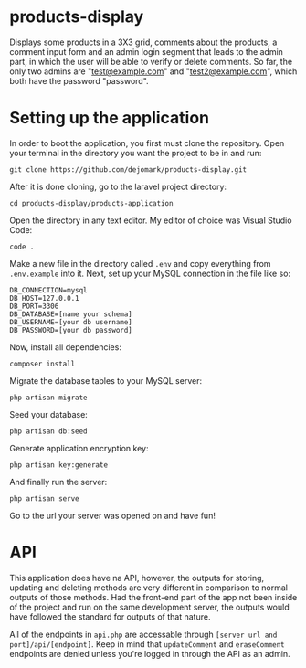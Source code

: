 # products-display
Displays some products in a 3X3 grid, comments about the products, a comment input form and an admin login segment that leads to the admin part, in which the user will be able to verify or delete comments.
So far, the only two admins are "test@example.com" and "test2@example.com", which both have the password "password".

# Setting up the application
In order to boot the application, you first must clone the repository. Open your terminal in the directory you want the project to be in and run:

```
git clone https://github.com/dejomark/products-display.git
```

After it is done cloning, go to the laravel project directory:

```
cd products-display/products-application
```

Open the directory in any text editor. My editor of choice was Visual Studio Code:

```
code .
```

Make a new file in the directory called `.env` and copy everything from `.env.example` into it.
Next, set up your MySQL connection in the file like so:

```
DB_CONNECTION=mysql
DB_HOST=127.0.0.1
DB_PORT=3306
DB_DATABASE=[name your schema]
DB_USERNAME=[your db username]
DB_PASSWORD=[your db password]
```

Now, install all dependencies:

```
composer install
```

Migrate the database tables to your MySQL server:

```
php artisan migrate
```

Seed your database:

```
php artisan db:seed
```

Generate application encryption key:

```
php artisan key:generate
```

And finally run the server:

```
php artisan serve
```

Go to the url your server was opened on and have fun!

# API

This application does have na API, however, the outputs for storing, updating and deleting methods are very different in comparison to normal outputs of those methods. Had the front-end part of the app not been inside of the project and run on the same development server, the outputs would have followed the standard for outputs of that nature.

All of the endpoints in `api.php` are accessable through `[server url and port]/api/[endpoint]`. Keep in mind that `updateComment` and `eraseComment` endpoints are denied unless you're logged in through the API as an admin.
